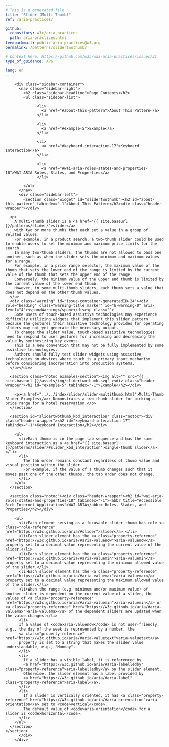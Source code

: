 ```yaml
---
# This is a generated file
title: "Slider (Multi-Thumb)"
ref: /aria-practices/

github:
  repository: w3c/aria-practices
  path: aria-practices.html
feedbackmail: public-aria-practices@w3.org
permalink: /patterns/slidertwothumb/

# Context here: https://github.com/w3c/wai-aria-practices/issues/31
type_of_guidance: APG

lang: en
---
```



<link rel="stylesheet" href="{{ site.baseurl }}/assets/styles.css">
<!-- Code highlighting styles -->
<link rel="stylesheet" href="{{ site.baseurl }}/index/css/github.css">

<div>

        <div class="sidebar-container">
          <nav class="sidebar-right">
            <h2 class="sidebar-headline">Page Contents</h2>
            <ul class="sidebar-list">
              
                  <li>
                    <a href="#about-this-pattern">About This Pattern</a>
                  </li>
                 
                  <li>
                    <a href="#example-5">Example</a>
                  </li>
                 
                  <li>
                    <a href="#keyboard-interaction-17">Keyboard Interaction</a>
                  </li>
                 
                  <li>
                    <a href="#wai-aria-roles-states-and-properties-18">WAI-ARIA Roles, States, and Properties</a>
                  </li>
                
            </ul>
          </nav>
          <div class="sidebar-left">
            <section class="widget" id="slidertwothumb"><h2 id="about-this-pattern" tabindex="-1">About This Pattern</h2><div class="header-wrapper"></div>
      
      <p>
        A multi-thumb slider is a <a href="{{ site.baseurl }}/patterns/slider/">slider</a>
        with two or more thumbs that each set a value in a group of related values.
        For example, in a product search, a two-thumb slider could be used to enable users to set the minimum and maximum price limits for the search.
        In many two-thumb sliders, the thumbs are not allowed to pass one another, such as when the slider sets the minimum and maximum values for a range.
        For example, in a price range selector, the maximum value of the thumb that sets the lower end of the range is limited by the current value of the thumb that sets the upper end of the range.
        Conversely, the minimum value of the upper end thumb is limited by the current value of the lower end thumb.
        However, in some multi-thumb sliders, each thumb sets a value that does not depend on the other thumb values.
      </p>
      <div class="warning" id="issue-container-generatedID-24"><div role="heading" class="warning-title marker" id="h-warning-0" aria-level="4"><span>Warning</span></div><p class="">
        Some users of touch-based assistive technologies may experience difficulty utilizing widgets that implement this slider pattern because the gestures their assistive technology provides for operating sliders may not yet generate the necessary output.
        To change the slider value, touch-based assistive technologies need to respond to user gestures for increasing and decreasing the value by synthesizing key events.
        This is a new convention that may not be fully implemented by some assistive technologies.
        Authors should fully test slider widgets using assistive technologies on devices where touch is a primary input mechanism before considering incorporation into production systems.
      </p></div>

      <section class="notoc examples-section"><img alt="" src="{{ site.baseurl }}/assets/img/slidertwothumb.svg" ><div class="header-wrapper"><h2 id="example-5" tabindex="-1">Example</h2></div>
        
        <p><a href="../../index/slider/slider-multithumb.html">Multi-Thumb Slider Examples</a>: Demonstrates a two-thumb slider for picking a price range for a hotel reservation.</p>
      </section>

      <section id="slidertwothumb_kbd_interaction" class="notoc"><div class="header-wrapper"><h2 id="keyboard-interaction-17" tabindex="-1">Keyboard Interaction</h2></div>
        
        <ul>
          <li>Each thumb is in the page tab sequence and has the same keyboard interaction as a <a href="{{ site.baseurl }}/patterns/slider/#slider_kbd_interaction">single-thumb slider</a>.</li>
          <li>
            The tab order remains constant regardless of thumb value and visual position within the slider.
            For example, if the value of a thumb changes such that it moves past one of the other thumbs, the tab order does not change.
          </li>
        </ul>
      </section>

      <section class="notoc"><div class="header-wrapper"><h2 id="wai-aria-roles-states-and-properties-18" tabindex="-1"><abbr title="Accessible Rich Internet Applications">WAI-ARIA</abbr> Roles, States, and Properties</h2></div>
        
        <ul>
          <li>Each element serving as a focusable slider thumb has role <a class="role-reference" href="https://w3c.github.io/aria/#slider">slider</a>.</li>
          <li>Each slider element has the <a class="property-reference" href="https://w3c.github.io/aria/#aria-valuenow">aria-valuenow</a> property set to a decimal value representing the current value of the slider.</li>
          <li>Each slider element has the <a class="property-reference" href="https://w3c.github.io/aria/#aria-valuemin">aria-valuemin</a> property set to a decimal value representing the minimum allowed value of the slider.</li>
          <li>Each slider element has the <a class="property-reference" href="https://w3c.github.io/aria/#aria-valuemax">aria-valuemax</a> property set to a decimal value representing the maximum allowed value of the slider.</li>
          <li>When the range (e.g. minimum and/or maximum value) of another slider is dependent on the current value of a slider, the values of <a class="property-reference" href="https://w3c.github.io/aria/#aria-valuemin">aria-valuemin</a> or <a class="property-reference" href="https://w3c.github.io/aria/#aria-valuemax">aria-valuemax</a> of the dependent sliders are updated when the value changes.</li>
          <li>
          If a value of <code>aria-valuenow</code> is not user-friendly, e.g., the day of the week is represented by a number, the
          <a class="property-reference" href="https://w3c.github.io/aria/#aria-valuetext">aria-valuetext</a>
          property is set to a string that makes the slider value understandable, e.g., "Monday".
          </li>
          <li>
            If a slider has a visible label, it is referenced by
            <a href="https://w3c.github.io/aria/#aria-labelledby" class="property-reference">aria-labelledby</a> on the slider element.
            Otherwise, the slider element has a label provided by
            <a href="https://w3c.github.io/aria/#aria-label" class="property-reference">aria-label</a>.
          </li>
          <li>
            If a slider is vertically oriented, it has <a class="property-reference" href="https://w3c.github.io/aria/#aria-orientation">aria-orientation</a> set to <code>vertical</code>.
            The default value of <code>aria-orientation</code> for a slider is <code>horizontal</code>.
          </li>
        </ul>
      </section>
    </section>
          </div>
        </div>
      
</div>
<script>
  var SkipToConfig = {
    settings: {
      skipTo: {
        displayOption: 'popup',
        attachElement: '#site-header',
        colorTheme: 'aria'
      }
    }
  };
</script>
<script src="{{ site.baseurl }}/assets/skipto.min.js"></script>
